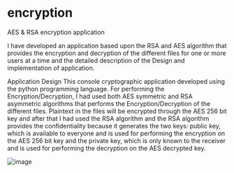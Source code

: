 # encryption
AES & RSA encryption application

I have developed an application based upon the RSA and AES algorithm that provides the encryption and decryption of the different files for one or more users at a time and the detailed description of the Design and implementation of application.

Application Design
This console cryptographic application developed using the python programming language.  For performing the Encryption/Decryption, I had used both AES symmetric and RSA asymmetric algorithms that performs the Encryption/Decryption of the different files. Plaintext in the files will be encrypted through the AES 256 bit key and after that I had used the RSA algorithm and the RSA algorithm provides the confidentiality because it generates the two keys: public key, which is available to everyone and is used for performing the encryption on the AES 256 bit key and the private key, which is only known to the receiver and is used for performing the decryption on the AES decrypted key.




![image](https://github.com/user-attachments/assets/06cb7c9c-22f0-4223-b291-ba76ad06acbf)
